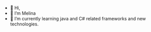 - 👋 Hi,
- 👀 I’m Melina
- 🌱 I’m currently learning java and C# related frameworks and new technologies.

<!---
melinawijayarathna77/melinawijayarathna77 is a ✨ special ✨ repository because its `README.md` (this file) appears on your GitHub profile.
You can click the Preview link to take a look at your changes.
--->
